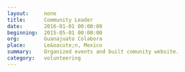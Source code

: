 ```yaml
---
layout:     none
title:      Community Leader
date:       2016-01-01 00:00:00
beginning:  2015-05-01 00:00:00
org:        Guanajuato Colabora
place:      Le&oacute;n, Mexico
summary:    Organized events and built comunity website.
category:   volunteering
---
```

